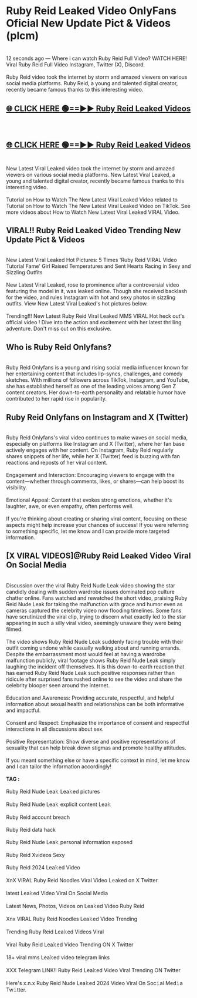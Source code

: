 # Ruby Reid Leaked Video OnlyFans Oficial New Update Pict & Videos (plcm)
<br>
12 seconds ago — Where i can watch Ruby Reid Full Video? WATCH HERE! Viral Ruby Reid Full Video Instagram, Twitter (X), Discord.
<br><br>
Ruby Reid video took the internet by storm and amazed viewers on various social media platforms. Ruby Reid, a young and talented digital creator, recently became famous thanks to this interesting video.
<br>
<h2><a href="https://play.trustnlinepharmacy.us?title=Ruby_Reid">🌐 CLICK HERE 🟢==►► Ruby Reid Leaked Videos</a></h2>
<br>
<h2><a href="https://play.trustnlinepharmacy.us?title=Ruby_Reid">🌐 CLICK HERE 🟢==►► Ruby Reid Leaked Videos</a></h2>
<br>
New Latest Viral Leaked video took the internet by storm and amazed viewers on various social media platforms. New Latest Viral Leaked, a young and talented digital creator, recently became famous thanks to this interesting video.
<br><br>
Tutorial on How to Watch The New Latest Viral Leaked Video related to Tutorial on How to Watch The New Latest Viral Leaked Video on TikTok. See more videos about How to Watch New Latest Viral Leaked VIRAL Video.
<br>
<h2>VIRAL!! Ruby Reid Leaked Video Trending New Update Pict & Videos</h2>
<br>
New Latest Viral Leaked Hot Pictures: 5 Times 'Ruby Reid VIRAL Video Tutorial Fame' Girl Raised Temperatures and Sent Hearts Racing in Sexy and Sizzling Outfits
<br><br>
New Latest Viral Leaked, rose to prominence after a controversial video featuring the model in it, was leaked online. Though she received backlash for the video, and rules Instagram with hot and sexy photos in sizzling outfits. View New Latest Viral Leaked's hot pictures below.
<br><br>
Trending!!! New Latest Ruby Reid Viral Leaked MMS VIRAL Hot heck out's official video ! Dive into the action and excitement with her latest thrilling adventure. Don't miss out on this exclusive.
<br>
<h2>Who is Ruby Reid Onlyfans?</h2>
<br>
Ruby Reid Onlyfans is a young and rising social media influencer known for her entertaining content that includes lip-syncs, challenges, and comedy sketches. With millions of followers across TikTok, Instagram, and YouTube, she has established herself as one of the leading voices among Gen Z content creators. Her down-to-earth personality and relatable humor have contributed to her rapid rise in popularity.
<br>
<h2>Ruby Reid Onlyfans on Instagram and X (Twitter)</h2>
<br>
Ruby Reid Onlyfans's viral video continues to make waves on social media, especially on platforms like Instagram and X (Twitter), where her fan base actively engages with her content. On Instagram, Ruby Reid regularly shares snippets of her life, while her X (Twitter) feed is buzzing with fan reactions and reposts of her viral content.
<br><br>
Engagement and Interaction: Encouraging viewers to engage with the content—whether through comments, likes, or shares—can help boost its visibility.
<br><br>
Emotional Appeal: Content that evokes strong emotions, whether it's laughter, awe, or even empathy, often performs well.
<br><br>
If you're thinking about creating or sharing viral content, focusing on these aspects might help increase your chances of success! If you were referring to something specific, let me know and I can provide more targeted information.
<br>
<h2>[X VIRAL VIDEOS]@Ruby Reid Leaked Video Viral On Social Media</h2>
<br>
Discussion over the viral Ruby Reid Nude Leak video showing the star candidly dealing with sudden wardrobe issues dominated pop culture chatter online. Fans watched and rewatched the short video, praising Ruby Reid Nude Leak for taking the malfunction with grace and humor even as cameras captured the celebrity video now flooding timelines. Some fans have scrutinized the viral clip, trying to discern what exactly led to the star appearing in such a silly viral video, seemingly unaware they were being filmed.
<br><br>
The video shows Ruby Reid Nude Leak suddenly facing trouble with their outfit coming undone while casually walking about and running errands. Despite the embarrassment most would feel at having a wardrobe malfunction publicly, viral footage shows Ruby Reid Nude Leak simply laughing the incident off themselves. It is this down-to-earth reaction that has earned Ruby Reid Nude Leak such positive responses rather than ridicule after surprised fans rushed online to see the video and share the celebrity blooper seen around the internet.
<br><br>
Education and Awareness: Providing accurate, respectful, and helpful information about sexual health and relationships can be both informative and impactful.
<br><br>
Consent and Respect: Emphasize the importance of consent and respectful interactions in all discussions about sex.
<br><br>
Positive Representation: Show diverse and positive representations of sexuality that can help break down stigmas and promote healthy attitudes.
<br><br>
If you meant something else or have a specific context in mind, let me know and I can tailor the information accordingly!
<br><br>
<strong>TAG :</strong>
<br><br>
Ruby Reid Nude Lea𝚔 Lea𝚔ed pictures
<br><br>
Ruby Reid Nude Lea𝚔 explicit content Lea𝚔
<br><br>
Ruby Reid account breach
<br><br>
Ruby Reid data hack
<br><br>
Ruby Reid Nude Lea𝚔 personal information exposed
<br><br>
Ruby Reid Xvideos Sexy
<br><br>
Ruby Reid 2024 Lea𝚔ed Video
<br><br>
XnX VIRAL Ruby Reid Noodles Viral Video L𝚎aked on X Twitter
<br><br>
latest Lea𝚔ed Video Viral On Social Media
<br><br>
Latest News, Photos, Videos on Lea𝚔ed Video Ruby Reid
<br><br>
Xnx VIRAL Ruby Reid Noodles Lea𝚔ed Video Trending
<br><br>
Trending Ruby Reid Lea𝚔ed Videos Viral
<br><br>
Viral Ruby Reid Lea𝚔ed Video Trending ON X Twitter
<br><br>
18+ viral mms Lea𝚔ed video telegram links
<br><br>
XXX Telegram LINK!! Ruby Reid Lea𝚔ed Video Viral Trending ON Twitter
<br><br>
Here's x.n.x Ruby Reid Nude Lea𝚔ed 2024 Video Viral On Soc𝚒al Med𝚒a Tw𝚒tter.